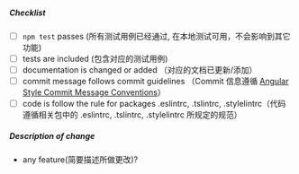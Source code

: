 <!--
Thank you for your pull request. Please review the below requirements.
Bug fixes and new features should include tests.
Contributors guide: https://github.com/umijs/umi/blob/master/CONTRIBUTING.md

感谢您贡献代码。请确认下列 checklist 的完成情况。
Bug 修复和新功能必须包含测试。
Contributors guide: https://github.com/umijs/umi/blob/master/CONTRIBUTING.md
-->

##### Checklist

<!-- Remove items that do not apply. For completed items, change [ ] to [x]. -->

- [ ] `npm test` passes (所有测试用例已经通过, 在本地测试可用，不会影响到其它功能)
- [ ] tests are included (包含对应的测试用例)
- [ ] documentation is changed or added （对应的文档已更新/添加）
- [ ] commit message follows commit guidelines （Commit 信息遵循 [Angular Style Commit Message Conventions](https://gist.github.com/stephenparish/9941e89d80e2bc58a153)）
- [ ] code is follow the rule for packages .eslintrc, .tslintrc, .stylelintrc（代码遵循相关包中的 .eslintrc, .tslintrc, .stylelintrc 所规定的规范）

##### Description of change

<!-- Provide a description of the change below this comment. -->

- any feature(简要描述所做更改)?
